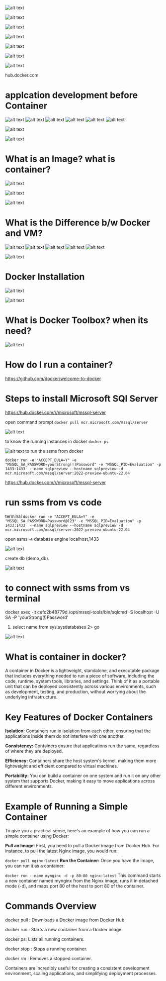![alt text]({EC5934C4-13A7-4C0E-B617-997428DF05B5}.png)

![alt text]({4490D50C-51C0-4D65-8D58-23940C5CC14B}.png)


![alt text]({35423CDB-60E7-45D8-9CC9-272DE5B1A0E2}.png)


![alt text]({43814314-392D-4281-8564-E1E01F74D684}.png)

![alt text]({F51B53B3-D2B7-4AC4-9293-C5F7F359DDED}.png)

![alt text]({67FF8C6B-62A2-472B-A641-F0CCAA7484D6}.png)

![alt text]({B46C687E-166C-40CB-BFE8-F71E1E9515D7}.png)

hub.docker.com

# applcation development before Container

![alt text]({66E2B00C-DBF0-441E-B85B-D5EF31D62041}.png)
![alt text]({7358CFE6-1ECB-4EBD-BAA3-36E45E57E0C8}.png)
![alt text]({68A043E4-DC5C-4783-BC91-B6AA5EE13D35}.png)
![alt text]({DB4C9A50-DDFE-4EFF-8494-FC94B4AD50C7}.png)
![alt text]({047956AB-3AC8-48E4-9FD3-E6E9AB289066}.png)
![alt text]({6384744D-CD26-49EF-A105-437E40A8C315}.png)

![alt text]({1518DBC1-8D31-43DB-BD56-F7BF5BEC113C}.png)

![alt text]({34BDA4FF-FA5D-4460-B158-41B6F0F03192}.png)

# What is an Image? what is container?
![alt text]({65393367-B390-4C8B-BFB7-A16E5202F652}.png)

![alt text]({E0FCD968-BC4E-4DF3-A6FD-2256F66B71E8}.png)

![alt text]({04FFE7E3-9853-4F80-A513-5E97778B7F9E}.png)


# What is the Difference b/w Docker and VM?
![alt text]({7CD4BA48-9F34-40C2-A5F1-0DDB11E2AFCA}.png)
![alt text]({C50FB127-7EC8-4802-BA4F-9625D5BA82F0}.png)
![alt text]({E52C163B-7F99-486A-A2AA-7C30744CC0FB}.png)
![alt text]({D19C5721-EEA7-45B1-A9D5-47A5B3A43CD2}.png)
![alt text]({87ED23FF-A3A4-4C1A-BA1F-A9C08C26F6DA}.png)

![alt text]({361CFF7A-BE74-405C-BDF8-961B7559F567}.png)

# Docker Installation

![alt text]({8D3D2CC3-F0C5-4ED2-A1B2-002E801E4729}.png)

![alt text]({3372D687-CC67-4FA8-8E6A-91903368F2EB}.png)

# What is Docker Toolbox? when its need?

![alt text]({A0E75EDE-7271-4361-8063-E66EB2A7DA6B}.png)

# How do I run a container?


https://github.com/docker/welcome-to-docker



# Steps to install Microsoft SQl Server

https://hub.docker.com/r/microsoft/mssql-server

open command prompt
`docker pull mcr.microsoft.com/mssql/server`

![alt text]({B5C14F00-385F-4835-9965-B3261A4CFFB8}.png)


to know the running instances in docker 
`docker ps`

![alt text]({49DA594C-58C0-46DB-AC77-8A003928C717}.png)
to run the ssms from docker

`docker run -e "ACCEPT_EULA=Y" -e "MSSQL_SA_PASSWORD=yourStrong(!)Password" -e "MSSQL_PID=Evaluation" -p 1433:1433  --name sqlpreview --hostname sqlpreview -d mcr.microsoft.com/mssql/server:2022-preview-ubuntu-22.04`


https://hub.docker.com/r/microsoft/mssql-server


# run ssms from vs code
terminal
`docker run -e "ACCEPT_EULA=Y" -e "MSSQL_SA_PASSWORD=Password@123" -e "MSSQL_PID=Evaluation" -p 1433:1433  --name sqlpreview --hostname sqlpreview -d mcr.microsoft.com/mssql/server:2022-preview-ubuntu-22.04`

open ssms &rarr; database engine localhost,1433

![alt text]({A6AE4277-04BF-4FDE-89EA-97D50307C360}.png)

create db (demo_db).

![alt text]({A6AE4277-04BF-4FDE-89EA-97D50307C360}-1.png)


# to connect with ssms from vs terminal
docker exec -it cefc2b48779d /opt/mssql-tools/bin/sqlcmd -S localhost -U SA -P 'yourStrong(!)Password'

1) select name from sys.sysdatabases
2> go

![alt text]({E4FA78BE-5866-4D1A-A2A0-F619376370DF}.png)


# What is container in docker?
A container in Docker is a lightweight, standalone, and executable package that includes everything needed to run a piece of software, including the code, runtime, system tools, libraries, and settings. Think of it as a portable unit that can be deployed consistently across various environments, such as development, testing, and production, without worrying about the underlying infrastructure.

# Key Features of Docker Containers
**Isolation:** Containers run in isolation from each other, ensuring that the applications inside them do not interfere with one another.

**Consistency:** Containers ensure that applications run the same, regardless of where they are deployed.

**Efficiency:** Containers share the host system's kernel, making them more lightweight and efficient compared to virtual machines.

**Portability:** You can build a container on one system and run it on any other system that supports Docker, making it easy to move applications across different environments.

# Example of Running a Simple Container
To give you a practical sense, here's an example of how you can run a simple container using Docker:

**Pull an Image:** First, you need to pull a Docker image from Docker Hub. For instance, to pull the latest Nginx image, you would run:


`docker pull nginx:latest`
**Run the Container:** Once you have the image, you can run it as a container:


`docker run --name mynginx -d -p 80:80 nginx:latest`
This command starts a new container named mynginx from the Nginx image, runs it in detached mode (-d), and maps port 80 of the host to port 80 of the container.

# Commands Overview
docker pull <image>: Downloads a Docker image from Docker Hub.

docker run <options> <image>: Starts a new container from a Docker image.

docker ps: Lists all running containers.

docker stop <container>: Stops a running container.

docker rm <container>: Removes a stopped container.

Containers are incredibly useful for creating a consistent development environment, scaling applications, and simplifying deployment processes.
